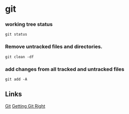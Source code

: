 
# git

### working tree status

    git status

### Remove untracked files and directories.

    git clean -df

### add changes from all tracked and untracked files

    git add -A  

## Links

[Git](https://git-scm.com/)
[Getting Git Right](https://www.atlassian.com/git/)